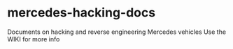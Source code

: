 # mercedes-hacking-docs
Documents on hacking and reverse engineering Mercedes vehicles
Use the WIKI for more info
